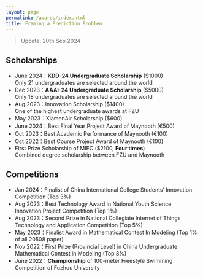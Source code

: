 ```yaml
---
layout: page
permalink: /awards/index.html
title: Framing a Prediction Problem
---
```


> Update: 20th Sep 2024

## Scholarships

- June 2024：**KDD-24 Undergraduate Scholarship** ($1000)<br>Only 21 undergraduates are selected around the world
- Dec 2023：**AAAI-24 Undergraduate Scholarship** ($5000)<br>Only 18 undergraduates are selected around the world
- Aug 2023：Innovation Scholarship ($1400)<br>One of the highest undergraduate awards at FZU
- May 2023：XiamenAir Scholarship ($600)<br>
- June 2024：Best Final Year Project Award of Maynooth (€500)
- Oct 2023：Best Academic Performance of Maynooth (€100)
- Oct 2022：Best Course Project Award of Maynooth (€100)
- First Prize Scholarship of MIEC ($2100, **Four times**)<br>Combined degree scholarship between FZU and Maynooth<br>

## Competitions

- Jan 2024：Finalist of China International College Students’ Innovation Competition (Top 3%)
- Aug 2023：Best Technology Award in National Youth Science Innovation Project Competition (Top 1%)
- Aug 2023：Second Prize in National Collegiate Internet of Things Technology and Application Competition (Top 5%)
- May 2023：Finalist Award in Mathematical Contest In Modeling (Top 1% of all 20508 paper)
- Nov 2022：First Prize (Provincial Level) in China Undergraduate Mathematical Contest in Modeling (Top 8%)
- June 2022：**Championship** of 100-meter Freestyle Swimming Competition of Fuzhou University<br>

<br>
